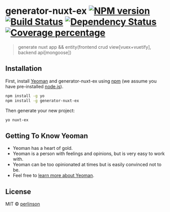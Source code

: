 # generator-nuxt-ex [![NPM version][npm-image]][npm-url] [![Build Status][travis-image]][travis-url] [![Dependency Status][daviddm-image]][daviddm-url] [![Coverage percentage][coveralls-image]][coveralls-url]
> generate nuxt app && entity(frontend  crud view[vuex+vuetify], backend api[mongoose])

## Installation

First, install [Yeoman](http://yeoman.io) and generator-nuxt-ex using [npm](https://www.npmjs.com/) (we assume you have pre-installed [node.js](https://nodejs.org/)).

```bash
npm install -g yo
npm install -g generator-nuxt-ex
```

Then generate your new project:

```bash
yo nuxt-ex
```

## Getting To Know Yeoman

 * Yeoman has a heart of gold.
 * Yeoman is a person with feelings and opinions, but is very easy to work with.
 * Yeoman can be too opinionated at times but is easily convinced not to be.
 * Feel free to [learn more about Yeoman](http://yeoman.io/).

## License

MIT © [perlinson]()


[npm-image]: https://badge.fury.io/js/generator-nuxt-ex.svg
[npm-url]: https://npmjs.org/package/generator-nuxt-ex
[travis-image]: https://travis-ci.com/perlinson/generator-nuxt-ex.svg?branch=master
[travis-url]: https://travis-ci.com/perlinson/generator-nuxt-ex
[daviddm-image]: https://david-dm.org/perlinson/generator-nuxt-ex.svg?theme=shields.io
[daviddm-url]: https://david-dm.org/perlinson/generator-nuxt-ex
[coveralls-image]: https://coveralls.io/repos/perlinson/generator-nuxt-ex/badge.svg
[coveralls-url]: https://coveralls.io/r/perlinson/generator-nuxt-ex
